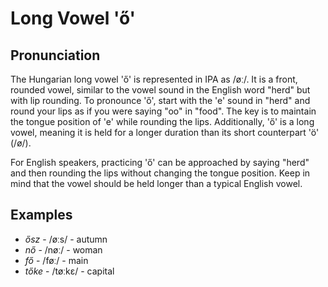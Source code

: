 # Long Vowel 'ő'

## Pronunciation

The Hungarian long vowel 'ő' is represented in IPA as /øː/. It is a front, rounded vowel, similar to the vowel sound in the English word "herd" but with lip rounding. To pronounce 'ő', start with the 'e' sound in "herd" and round your lips as if you were saying "oo" in "food". The key is to maintain the tongue position of 'e' while rounding the lips. Additionally, 'ő' is a long vowel, meaning it is held for a longer duration than its short counterpart 'ö' (/ø/).

For English speakers, practicing 'ő' can be approached by saying "herd" and then rounding the lips without changing the tongue position. Keep in mind that the vowel should be held longer than a typical English vowel.

## Examples

- *ősz* - /øːs/ - autumn
- *nő* - /nøː/ - woman
- *fő* - /føː/ - main
- *tőke* - /tøːkɛ/ - capital